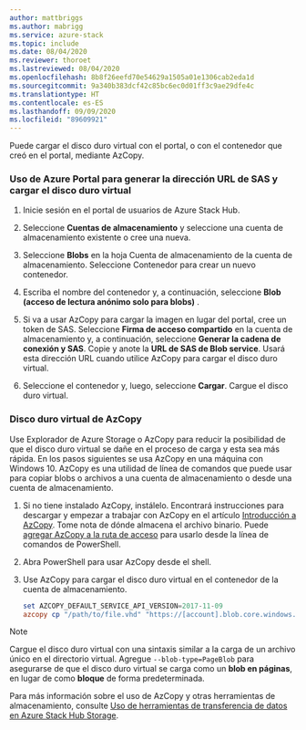 ```yaml
---
author: mattbriggs
ms.author: mabrigg
ms.service: azure-stack
ms.topic: include
ms.date: 08/04/2020
ms.reviewer: thoroet
ms.lastreviewed: 08/04/2020
ms.openlocfilehash: 8b8f26eefd70e54629a1505a01e1306cab2eda1d
ms.sourcegitcommit: 9a340b383dcf42c85bc6ec0d01ff3c9ae29dfe4c
ms.translationtype: HT
ms.contentlocale: es-ES
ms.lasthandoff: 09/09/2020
ms.locfileid: "89609921"
---
```

Puede cargar el disco duro virtual con el portal, o con el contenedor que creó en el portal, mediante AzCopy.

### <a name="portal-to-generate-sas-url-and-upload-vhd"></a>Uso de Azure Portal para generar la dirección URL de SAS y cargar el disco duro virtual

1. Inicie sesión en el portal de usuarios de Azure Stack Hub.

2. Seleccione **Cuentas de almacenamiento** y seleccione una cuenta de almacenamiento existente o cree una nueva.

3. Seleccione **Blobs** en la hoja Cuenta de almacenamiento de la cuenta de almacenamiento. Seleccione Contenedor para crear un nuevo contenedor.

4. Escriba el nombre del contenedor y, a continuación, seleccione **Blob (acceso de lectura anónimo solo para blobs)** .

5. Si va a usar AzCopy para cargar la imagen en lugar del portal, cree un token de SAS. Seleccione **Firma de acceso compartido** en la cuenta de almacenamiento y, a continuación, seleccione **Generar la cadena de conexión y SAS**. Copie y anote la **URL de SAS de Blob service**. Usará esta dirección URL cuando utilice AzCopy para cargar el disco duro virtual.

6. Seleccione el contenedor y, luego, seleccione **Cargar**. Cargue el disco duro virtual.

### <a name="azcopy-vhd"></a>Disco duro virtual de AzCopy

Use Explorador de Azure Storage o AzCopy para reducir la posibilidad de que el disco duro virtual se dañe en el proceso de carga y esta sea más rápida. En los pasos siguientes se usa AzCopy en una máquina con Windows 10. AzCopy es una utilidad de línea de comandos que puede usar para copiar blobs o archivos a una cuenta de almacenamiento o desde una cuenta de almacenamiento.

1. Si no tiene instalado AzCopy, instálelo. Encontrará instrucciones para descargar y empezar a trabajar con AzCopy en el artículo [Introducción a AzCopy](https://docs.microsoft.com/azure/storage/common/storage-use-azcopy-v10). Tome nota de dónde almacena el archivo binario. Puede [agregar AzCopy a la ruta de acceso](https://www.architectryan.com/2018/03/17/add-to-the-path-on-windows-10/) para usarlo desde la línea de comandos de PowerShell.

2. Abra PowerShell para usar AzCopy desde el shell.

3. Use AzCopy para cargar el disco duro virtual en el contenedor de la cuenta de almacenamiento.

    ```powershell  
    set AZCOPY_DEFAULT_SERVICE_API_VERSION=2017-11-09
    azcopy cp "/path/to/file.vhd" "https://[account].blob.core.windows.net/[container]/[path/to/blob]?[SAS] --blob-type=PageBlob
    ```

> [!NOTE]  
> Cargue el disco duro virtual con una sintaxis similar a la carga de un archivo único en el directorio virtual. Agregue `--blob-type=PageBlob` para asegurarse de que el disco duro virtual se carga como un **blob en páginas**, en lugar de como **bloque** de forma predeterminada.

Para más información sobre el uso de AzCopy y otras herramientas de almacenamiento, consulte [Uso de herramientas de transferencia de datos en Azure Stack Hub Storage](/azure-stack/user/azure-stack-storage-transfer).